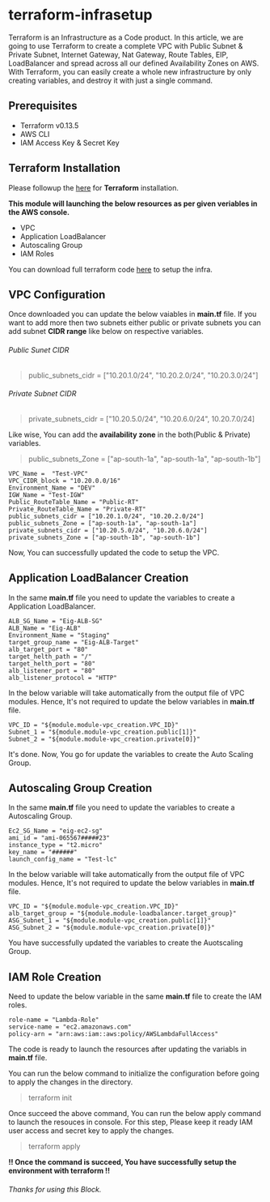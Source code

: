 # terraform-infrasetup

Terraform is an Infrastructure as a Code product. In this article, we are going to use Terraform to create a complete VPC with Public Subnet & Private Subnet, Internet Gateway, Nat Gateway, Route Tables, EIP, LoadBalancer and spread across all our defined Availability Zones on AWS. With Terraform, you can easily create a whole new infrastructure by only creating variables, and destroy it with just a single command.

## Prerequisites
- Terraform v0.13.5
- AWS CLI
- IAM Access Key & Secret Key

## Terraform Installation

Please followup the [here](https://github.com/TechyCloud/terraform-installation.git) for **Terraform** installation.

**This module will launching the below resources as per given veriables in the AWS console.**
- VPC
- Application LoadBalancer
- Autoscaling Group 
- IAM Roles

You can download full terraform code [here](https://github.com/TechyCloud/terraform-infrasetup/archive/main.zip) to setup the infra.

## VPC Configuration

Once downloaded you can update the below vaiables in **main.tf** file. If you want to add more then two subnets either public or private subnets you can add subnet **CIDR range** like below on respective variables. 

###### Public Sunet CIDR
> public_subnets_cidr = ["10.20.1.0/24", "10.20.2.0/24", "10.20.3.0/24"]

###### Private Subnet CIDR
> private_subnets_cidr = ["10.20.5.0/24", "10.20.6.0/24", 10.20.7.0/24]


Like wise, You can add the **availability zone** in the both(Public & Private) variables.

> public_subnets_Zone = ["ap-south-1a", "ap-south-1a", "ap-south-1b"]

```
VPC_Name =  "Test-VPC"
VPC_CIDR_block = "10.20.0.0/16"
Environment_Name = "DEV"
IGW_Name = "Test-IGW"
Public_RouteTable_Name = "Public-RT"
Private_RouteTable_Name = "Private-RT"
public_subnets_cidr = ["10.20.1.0/24", "10.20.2.0/24"]
public_subnets_Zone = ["ap-south-1a", "ap-south-1a"]
private_subnets_cidr = ["10.20.5.0/24", "10.20.6.0/24"]
private_subnets_Zone = ["ap-south-1b", "ap-south-1b"]
```

Now, You can successfully updated the code to setup the VPC.

## Application LoadBalancer Creation

In the same **main.tf** file you need to update the variables to create a Application LoadBalancer.

```
ALB_SG_Name = "Eig-ALB-SG"
ALB_Name = "Eig-ALB"
Environment_Name = "Staging"
target_group_name = "Eig-ALB-Target"
alb_target_port = "80"
target_helth_path = "/"
target_helth_port = "80"
alb_listener_port = "80"
alb_listener_protocol = "HTTP"
```

In the below variable will take automatically from the output file of VPC modules. Hence, It's not required to update the below variables in **main.tf** file.

```
VPC_ID = "${module.module-vpc_creation.VPC_ID}"
Subnet_1 = "${module.module-vpc_creation.public[1]}"
Subnet_2 = "${module.module-vpc_creation.private[0]}"
```
It's done. Now, You go for update the variables to create the Auto Scaling Group.

## Autoscaling Group Creation

In the same **main.tf** file you need to update the variables to create a Autoscaling Group.

```
Ec2_SG_Name = "eig-ec2-sg"
ami_id = "ami-065567#####23"
instance_type = "t2.micro"
key_name = "######"
launch_config_name = "Test-lc"
```
In the below variable will take automatically from the output file of VPC modules. Hence, It's not required to update the below variables in **main.tf** file.

```
VPC_ID = "${module.module-vpc_creation.VPC_ID}"
alb_target_group = "${module.module-loadbalancer.target_group}"
ASG_Subnet_1 = "${module.module-vpc_creation.public[1]}"
ASG_Subnet_2 = "${module.module-vpc_creation.private[0]}"
```

You have successfully updated the variables to create the Auotscaling Group.

## IAM Role Creation

Need to update the below variable in the same **main.tf** file to create the IAM roles.

```
role-name = "Lambda-Role"
service-name = "ec2.amazonaws.com"
policy-arn = "arn:aws:iam::aws:policy/AWSLambdaFullAccess"
```

The code is ready to launch the resources after updating the variabls in **main.tf** file. 

You can run the below command to initialize the configuration before going to apply the changes in the directory.

> terraform init

Once succeed the above command, You can run the below apply command to launch the resouces in console. For this step, Please keep it ready IAM user access and secret key to apply the changes.   

> terraform apply


**!! Once the command is succeed, You have successfully setup the environment with terraform !!**

###### Thanks for using this Block.
